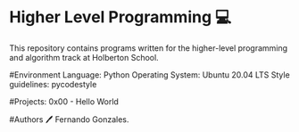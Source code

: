# Higher Level Programming 💻
This repository contains programs written for the higher-level programming and algorithm track at Holberton School.

#Environment
Language: Python
Operating System: Ubuntu 20.04 LTS
Style guidelines: pycodestyle

#Projects:
0x00 - Hello World

#Authors 🖊️
Fernando Gonzales.
